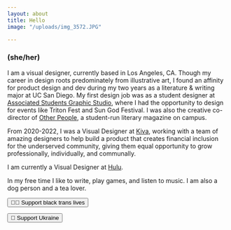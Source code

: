 ```yaml
---
layout: about
title: Hello
image: "/uploads/img_3572.JPG"

---
```

### (she/her)

I am a visual designer, currently based in Los Angeles, CA. Though my career in design roots predominately from illustrative art, I found an affinity for product design and dev during my two years as a literature & writing major at UC San Diego. My first design job was as a student designer at [Associated Students Graphic Studio](https://asgraphicstudio.ucsd.edu "AS Graphic Studio"), where I had the opportunity to design for events like Triton Fest and Sun God Festival. I was also the creative co-director of [Other People](otherpeoplesd.com "Other People"), a student-run literary magazine on campus.

From 2020-2022, I was a Visual Designer at [Kiva](Kiva.org "Kiva.org"), working with a team of amazing designers to help build a product that creates financial inclusion for the underserved community, giving them equal opportunity to grow professionally, individually, and communally.

I am currently a Visual Designer at [Hulu](hulu.com "Hulu").

In my free time I like to write, play games, and listen to music. I am also a dog person and a tea lover.

<a href="https://blacktranslivesmatter.carrd.co" target="_blank"> <button class="button"> 🏳️‍⚧️ Support black trans lives </button> </a>

<a href="https://help-ukraine.carrd.co/" target="_blank">
<button class="button"> 🤝 Support Ukraine </button> </a>
